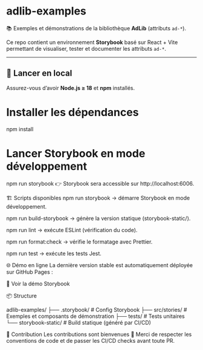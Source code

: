 # adlib-examples

📚 Exemples et démonstrations de la bibliothèque **AdLib** (attributs `ad-*`).

Ce repo contient un environnement **Storybook** basé sur React + Vite permettant de visualiser, tester et documenter les attributs `ad-*`.

---

## 🚀 Lancer en local

Assurez-vous d’avoir **Node.js ≥ 18** et **npm** installés.

# Installer les dépendances

npm install

# Lancer Storybook en mode développement

npm run storybook
👉 Storybook sera accessible sur http://localhost:6006.

🏗️ Scripts disponibles
npm run storybook → démarre Storybook en mode développement.

npm run build-storybook → génère la version statique (storybook-static/).

npm run lint → exécute ESLint (vérification du code).

npm run format:check → vérifie le formatage avec Prettier.

npm run test → exécute les tests Jest.

🌐 Démo en ligne
La dernière version stable est automatiquement déployée sur GitHub Pages :

🔗 Voir la démo Storybook

📦 Structure

adlib-examples/
├── .storybook/ # Config Storybook
├── src/stories/ # Exemples et composants de démonstration
├── tests/ # Tests unitaires
└── storybook-static/ # Build statique (généré par CI/CD)

🤝 Contribution
Les contributions sont bienvenues 🎉
Merci de respecter les conventions de code et de passer les CI/CD checks avant toute PR.
